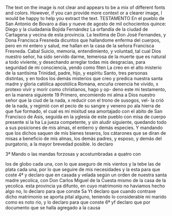The text on the image is not clear and appears to be a mix of different fonts and colors. However, if you can provide more context or a clearer image, I would be happy to help you extract the text.
TESTAMENTO
En el pueblo de San Antonio de Bovaro a días y nueve de agosto de mil ochocientos quince: Diego y la ciudadanía Bojida Fernández
La orfandía de la ciudad de Cartagena y vecina de esta provincia. La lexitima de Don José Fernandes, y Dona Francisca Fresneda dicuntos que hallandome enferma del cuerpos, pero en mi entero y salud, me hallan en la casa de la señora Francisca Fresneda.
Cabal Suicio, memoria, entendimiento, y voluntad, tal cual Dios nuestro señor, ha sido servido darme, temerosa de la muerte que es natural a todo viviente, y desechando arreglar todas mis desgracias, para seguridad de mi consciencia, yendo como fiten
La creo en el alto misterio de la santísima Trinidad, padre, hijo, y espíritu Santo, tres personas distintas, y en todos los demás misterios que creo y predica nuestra santa madre y gloria católica apostólica Romana, encuña creencia
he vivido, x protexo vivir y morir como christianos, hago y op- deno este mi testamento, en la manera siguiente 19 Primero, encomiendo mi alma a Dios nuestro señor que la ciud de la nada, x reducir con el trono de susogos, vel-
la crió de la nada, y regimió con el pecio de su sangre y veneno po ala hierra de que fue formado, el cual es mi mixitud sea amortajado con el abito de San Francisco de Asis, seguida en la yglesia de este pueblo con misa de cuerpo presente si la ha
La jueza competente, y sin aludir siguiente, quedando todo a sus posiciones de mis almas, el entierro y demás especies. Y mandando que los dichos saquen de mis bienes teseros, los cátarones que se diran de misas a beneficio de mis almas, los demás
padres, y esposo, y demás del purgatorio, a la mayor brevedad posible. lo declaro

3ª Mando o las mandas forzosas y acostumbradas a quatro con

los de globo cada una, con lo que aseguro de mis vientos y la tebe
las de plata cada una, por lo que seguire de mis necesidades y la esta para que coste
4ª y declaro que en casada y velada según un orden de nuestra santa madre yecolica, con Don Carlos Miguel de la Cuesta mismo de la casa de la yecolica.
esta provincia ya difunto, en cuyo matrimonio no haviamos hecho algo
no, lo declaro para que conste
5a
Yt declaro que cuando contraxe dicho matrimonio se aporta
pital alguno, teniendo lo considerable mi marido como es noto
rio, y lo declaro para que conste
6ª yf declaro que por documento que se halla agregado a la causa
